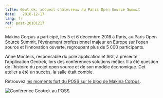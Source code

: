 ```yaml
---
title: Geotrek, accueil chaleureux au Paris Open Source Summit
date:   2018-12-17
lang: fr
ref: post-20181217
---
```


Makina Corpus a participé, les 5 et 6 décembre 2018 à Paris, au Paris Open Source Summit, l’événement professionnel majeur en Europe sur l’open source et l’innovation ouverte, regroupant plus de 5 000 participants.

Anne Monteils, responsable du pôle application et SIG, a présenté l’application Geotrek, lors des conférences solutions métier. Il a été question de l'histoire du projet open source et de son modèle économique. Cet atelier a été un succès, la salle était comble.

Retrouvez [les moments fort du POSS sur le blog de Makina Corpus](https://makina-corpus.com/societe/les-moments-forts-de-makina-corpus-au-paris-open-source-summit).

<img style="max-width: 100%;"
    alt="Conférence Geotrek au POSS"
    src="{{ site.baseurl }}/assets/img/2018-12-poss-AMOconf-1.jpg">
